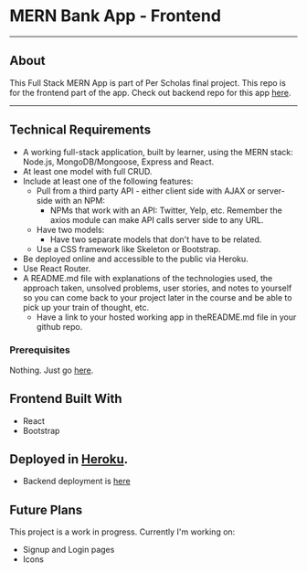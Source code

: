 # MERN Bank App - Frontend
***
## About
This Full Stack MERN App is part of Per Scholas final project. This repo is for the frontend part of the app. Check out backend repo for this app [here](https://github.com/Iskandar-S/mern_bank_backend).
***
## Technical Requirements

- A working full-stack application, built by learner, using the MERN stack: Node.js, MongoDB/Mongoose, Express and React.
- At least one model with full CRUD.
- Include at least one of the following features:
  - Pull from a third party API - either client side with AJAX or server-side with an NPM:
    - NPMs that work with an API: Twitter, Yelp, etc. Remember the axios module can make API calls server side to any URL.
  - Have two models:
    - Have two separate models that don't have to be related. 
  - Use a CSS framework like Skeleton or Bootstrap. 
- Be deployed online and accessible to the public via Heroku.
- Use React Router.
- A README.md file with explanations of the technologies used, the approach taken, unsolved problems, user stories, and notes to yourself so you can come back to your project later in the course and be able to pick up your train of thought, etc.
  - Have a link to your hosted working app in theREADME.md file in your github repo.
 
### Prerequisites

Nothing. Just go [here](https://mern-bank-frontend.herokuapp.com/main).

## Frontend Built With

- React
- Bootstrap

## Deployed in [Heroku](https://mern-bank-frontend.herokuapp.com/main).
- Backend deployment is [here](https://mern-bank-backend.herokuapp.com/api/accounts)

## Future Plans

This project is a work in progress. Currently I'm working on:
- Signup and Login pages
- Icons

